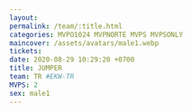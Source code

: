 ```yaml
---
layout: 
permalink: /team/:title.html
categories: MVPO1024 MVPNORTE MVPS MVPSONLY
maincover: /assets/avatars/male1.webp
tickets: 
date: 2020-08-29 10:29:20 +0700
title: JUMPER
team: TR #EKW-TR
MVPS: 2
sex: male1
---
```

